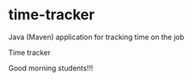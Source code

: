 # time-tracker
Java (Maven) application for tracking time on the job

Time tracker

Good morning students!!!
